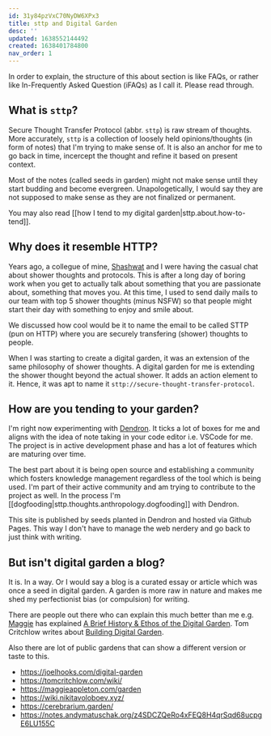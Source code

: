 ```yaml
---
id: 31y84pzVxC70NyDW6XPx3
title: sttp and Digital Garden
desc: ''
updated: 1638552144492
created: 1638401784800
nav_order: 1
---
```


In order to explain, the structure of this about section is like FAQs, or rather like In-Frequently Asked Question (iFAQs) as I call it. Please read through.

## What is `sttp`?

Secure Thought Transfer Protocol (abbr. `sttp`) is raw stream of thoughts. More accurately, `sttp` is a collection of loosely held opinions/thoughts (in form of notes) that I'm trying to make sense of. It is also an anchor for me to go back in time, incercept the thought and refine it based on present context.

Most of the notes (called seeds in garden) might not make sense until they start budding and become evergreen. Unapologetically, I would say they are not supposed to make sense as they are not finalized or permanent.

You may also read [[how I tend to my digital garden|sttp.about.how-to-tend]].

## Why does it resemble HTTP?

Years ago, a collegue of mine, [Shashwat](https://www.linkedin.com/in/shashwat-kashyap-ab7375a2/) and I were having the casual chat about shower thoughts and protocols. This is after a long day of boring work when you get to actually talk about something that you are passionate about, something that moves you. At this time, I used to send daily mails to our team with top 5 shower thoughts (minus NSFW) so that people might start their day with something to enjoy and smile about.

We discussed how cool would be it to name the email to be called STTP (pun on HTTP) where you are securely transfering (shower) thoughts to people.

When I was starting to create a digital garden, it was an extension of the same philosophy of shower thoughts. A digital garden for me is extending the shower thought beyond the actual shower. It adds an action element to it. Hence, it was apt to name it `sttp://secure-thought-transfer-protocol`.

## How are you tending to your garden?

I'm right now experimenting with [Dendron](https://wiki.dendron.so). It ticks a lot of boxes for me and aligns with the idea of note taking in your code editor i.e. VSCode for me. The project is in active development phase and has a lot of features which are maturing over time.

The best part about it is being open source and establishing a community which fosters knowledge management regardless of the tool which is being used. I'm part of their active community and am trying to contribute to the project as well. In the process I'm [[dogfooding|sttp.thoughts.anthropology.dogfooding]] with Dendron.

This site is published by seeds planted in Dendron and hosted via Github Pages. This way I don't have to manage the web nerdery and go back to just think with writing.

## But isn't digital garden a blog?

It is. In a way. Or I would say a blog is a curated essay or article which was once a seed in digital garden. A garden is more raw in nature and makes me shed my perfectionist bias (or compulsion) for writing.

There are people out there who can explain this much better than me e.g. [Maggie](https://twitter.com/Mappletons) has explained [A Brief History & Ethos of the Digital Garden](https://maggieappleton.com/garden-history). Tom Critchlow writes about [Building Digital Garden](https://tomcritchlow.com/2019/02/17/building-digital-garden/). 

Also there are lot of public gardens that can show a different version or taste to this.

- https://joelhooks.com/digital-garden
- https://tomcritchlow.com/wiki/
- https://maggieappleton.com/garden
- https://wiki.nikitavoloboev.xyz/
- https://cerebrarium.garden/
- https://notes.andymatuschak.org/z4SDCZQeRo4xFEQ8H4qrSqd68ucpgE6LU155C

